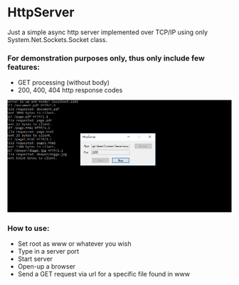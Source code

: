 # HttpServer
Just a simple async http server implemented over TCP/IP using only System.Net.Sockets.Socket class.

### For demonstration purposes only, thus only include few features:
- GET processing (without body)
- 200, 400, 404 http response codes

![](https://github.com/Rendojack/HttpServer/blob/master/pic.png)

### How to use:
- Set root as www or whatever you wish
- Type in a server port
- Start server
- Open-up a browser
- Send a GET request via url for a specific file found in www
